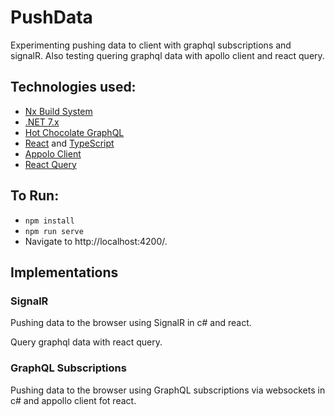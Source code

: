 # PushData
Experimenting pushing data to client with graphql subscriptions and signalR.
Also testing quering graphql data with apollo client and react query.

## Technologies used:
- [Nx Build System](https://nx.dev)
- [.NET 7.x](https://dotnet.microsoft.com/en-us/download/dotnet/7.0)
- [Hot Chocolate GraphQL](https://chillicream.com/docs/hotchocolate/v13)
- [React](https://reactjs.org/) and [TypeScript](https://www.typescriptlang.org/)
- [Appolo Client](https://www.apollographql.com/docs/react/)
- [React Query](https://react-query-v3.tanstack.com/)


## To Run:
- `npm install`
- `npm run serve`
- Navigate to http://localhost:4200/.

## Implementations

### SignalR

Pushing data to the browser using SignalR in c# and react.

Query graphql data with react query.

### GraphQL Subscriptions

Pushing data to the browser using GraphQL subscriptions via websockets in c# and appollo client fot react.
